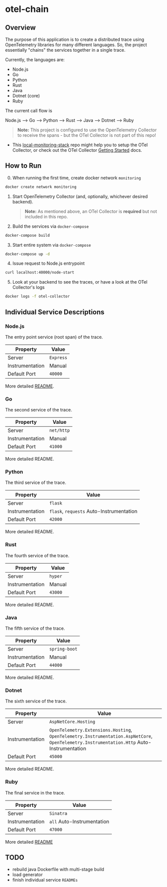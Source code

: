 # otel-chain
## Overview

The purpose of this application is to create a distributed trace using OpenTelemetry libraries for many different languages.  So, the project essentially "chains" the services together in a single trace.

Currently, the languages are:
- Node.js
- Go
- Python
- Rust
- Java
- Dotnet (core)
- Ruby

The current call flow is

Node.js --> Go --> Python --> Rust --> Java --> Dotnet --> Ruby

   > __Note:__  This project is configured to use the OpenTelemetry Collector to receive the spans - but the OTel Collector is not part of this repo!
   - This [local-monitoring-stack](https://github.com/kyle-lt/local-monitoring-stack) repo might help you to setup the OTel Collector, or check out the OTel Collector [Getting Started](https://opentelemetry.io/docs/collector/getting-started/) docs.

## How to Run

0. When running the first time, create docker network `monitoring`
```bash
docker create network monitoring
```

1. Start OpenTelemetry Collector (and, optionally, whichever desired backend).

   > __Note:__  As mentioned above, an OTel Collector is **required** but not included in this repo.

2. Build the services via `docker-compose`
```bash
docker-compose build
```

3. Start entire system via `docker-compose`
```bash
docker-compose up -d
```

4. Issue request to Node.js entrypoint
```bash
curl localhost:40000/node-start
```

5. Look at your backend to see the traces, or have a look at the OTel Collector's logs
```bash
docker logs -f otel-collector
```

## Individual Service Descriptions

### Node.js

The entry point service (root span) of the trace.

| Property | Value |
| ------ | ------- |
| Server | `Express` |
| Instrumentation | Manual |
| Default Port | `40000` | 

More detailed [README](/node/README.md).

### Go

The second service of the trace.

| Property | Value |
| ------ | ------- |
| Server | `net/http` |
| Instrumentation | Manual |
| Default Port | `41000` |

More detailed README.

### Python

The third service of the trace.

| Property | Value |
| ------ | ------- |
| Server | `flask` |
| Instrumentation | `flask`, `requests` Auto-Instrumentation |
| Default Port | `42000`|

More detailed README.

### Rust

The fourth service of the trace.

| Property | Value |
| ------ | ------- |
| Server | `hyper` |
| Instrumentation | Manual |
| Default Port | `43000` |

More detailed README.

### Java

The fifth service of the trace.

| Property | Value |
| ------ | ------- |
| Server | `spring-boot` |
| Instrumentation | Manual |
| Default Port | `44000` |

More detailed README.

### Dotnet

The sixth service of the trace.

| Property | Value |
| ------ | ------- |
| Server | `AspNetCore.Hosting` |
| Instrumentation | `OpenTelemetry.Extensions.Hosting`, `OpenTelemetry.Instrumentation.AspNetCore`, `OpenTelemetry.Instrumentation.Http` Auto-Instrumentation |
| Default Port | `45000` |

More detailed README.

### Ruby

The final service in the trace.

| Property | Value |
| ------ | ------- |
| Server | `Sinatra` |
| Instrumentation | `all` Auto-Instrumentation |
| Default Port | `47000` |


More detailed [README](/ruby/README.md)

## TODO

- rebuild java Dockerfile with multi-stage build
- load generator
- finish individual service `READMEs`